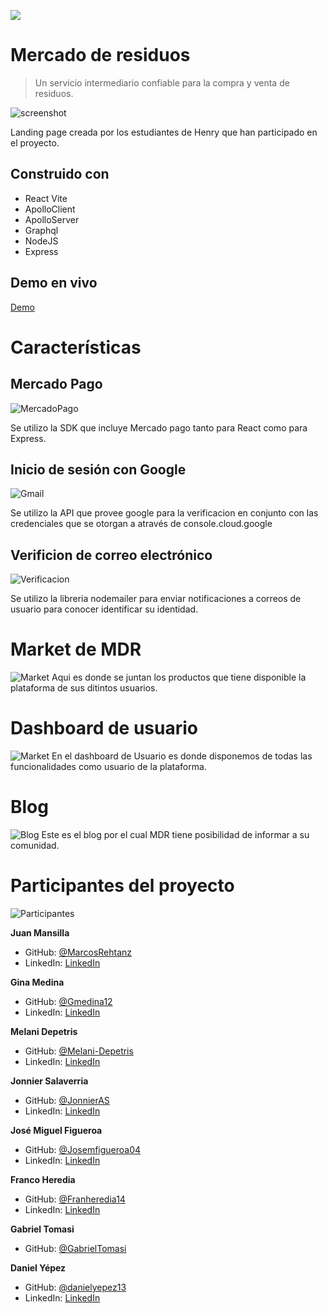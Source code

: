 ![](assets/logo.png)

# Mercado de residuos

> Un servicio intermediario confiable para la compra y venta de residuos.

![screenshot](assets/landing.png)

Landing page creada por los estudiantes de Henry que han participado en el proyecto.

## Construido con

- React Vite
- ApolloClient
- ApolloServer
- Graphql
- NodeJS
- Express

## Demo en vivo

[Demo](https://https://market-residuos.vercel.app)

# Características

## Mercado Pago
![MercadoPago](assets/mercadopago.png)

Se utilizo la SDK que incluye Mercado pago tanto para React como para Express.

## Inicio de sesión con Google
![Gmail](assets/gmail.png)

Se utilizo la API que provee google para la verificacion en conjunto con las credenciales que se otorgan a através de console.cloud.google

## Verificion de correo electrónico
![Verificacion](assets/verificacion.png)

Se utilizo la libreria nodemailer para enviar notificaciones a correos de usuario para conocer identificar su identidad.

# Market de MDR
![Market](assets/market.png)
Aqui es donde se juntan los productos que tiene disponible la plataforma de sus ditintos usuarios.

# Dashboard de usuario
![Market](assets/dashboardUser.png)
En el dashboard de Usuario es donde disponemos de todas las funcionalidades como usuario de la plataforma.

# Blog
![Blog](assets/blog.png)
Este es el blog por el cual MDR tiene posibilidad de informar a su comunidad.

# Participantes del proyecto
![Participantes](assets/participantes.png)

**Juan Mansilla**

- GitHub: [@MarcosRehtanz](https://github.com/MarcosRehtanz)
- LinkedIn: [LinkedIn](https://www.linkedin.com/in/juan-marcos-mansilla/)

**Gina Medina**

- GitHub: [@Gmedina12](https://github.com/Gmedina12)
- LinkedIn: [LinkedIn](https://www.linkedin.com/in/ginapaolamedina/)

**Melani Depetris**

- GitHub: [@Melani-Depetris](https://github.com/Melani-Depetris/)
- LinkedIn: [LinkedIn](https://www.linkedin.com/in/melani-depetris/)

**Jonnier Salaverria**

- GitHub: [@JonnierAS](https://github.com/JonnierAS)
- LinkedIn: [LinkedIn](https://www.linkedin.com/in/jonnier-salaverria-65ab66173/)

**José Miguel Figueroa**

- GitHub: [@Josemfigueroa04](https://github.com/Josemfigueroa04)
- LinkedIn: [LinkedIn](https://www.linkedin.com/in/jose-miguel-figueroa-garcia/)

**Franco Heredia**

- GitHub: [@Franheredia14](https://github.com/Franheredia14)
- LinkedIn: [LinkedIn](https://www.linkedin.com/in/franco-heredia-454b9a277/)

**Gabriel Tomasi**

- GitHub: [@GabrielTomasi](https://github.com/GabrielTomasi)

**Daniel Yépez**

- GitHub: [@danielyepez13](https://github.com/danielyepez13)
- LinkedIn: [LinkedIn](https://www.linkedin.com/in/daniel-yepez/)